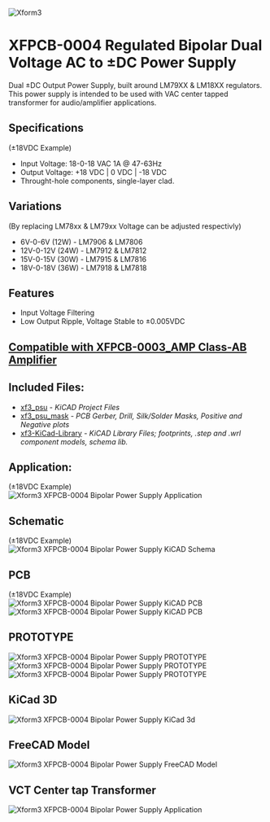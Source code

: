 ![Xform3](https://i.imgur.com/pRafEib.png)

# XFPCB-0004 Regulated Bipolar Dual Voltage AC to ±DC Power Supply  
Dual ±DC Output Power Supply, built around LM79XX & LM18XX regulators. This power supply is intended to be used with VAC center tapped transformer for audio/amplifier applications.

## Specifications 
(±18VDC Example)
- Input Voltage:  18-0-18 VAC 1A @ 47-63Hz
- Output Voltage: +18 VDC | 0 VDC | -18 VDC
- Throught-hole components, single-layer clad.

## Variations 
(By replacing LM78xx & LM79xx Voltage can be adjusted respectivly)
* 6V-0-6V (12W)   - LM7906 & LM7806
* 12V-0-12V (24W) - LM7912 & LM7812
* 15V-0-15V (30W) - LM7915 & LM7816
* 18V-0-18V (36W) - LM7918 & LM7818

## Features
- Input Voltage Filtering
- Low Output Ripple, Voltage Stable to ±0.005VDC

## [Compatible with XFPCB-0003_AMP Class-AB Amplifier](https://github.com/xform3/xfpcb-0003-amp)

## Included Files:
* [xf3_psu](https://github.com/xform3/XFPCB-0004-PSU/tree/master/xf3_psu)  - *KiCAD Project Files*
* [xf3_psu_mask](https://github.com/xform3/XFPCB-0004-PSU/tree/master/xf3_psu_mask) - *PCB Gerber, Drill, Silk/Solder Masks, Positive and Negative plots*
* [xf3-KiCad-Library](https://github.com/xform3/xf3-KiCad-Library)  - *KiCAD Library Files; footprints, .step and .wrl component models, schema lib.*

## Application:
(±18VDC Example)
![Xform3 XFPCB-0004 Bipolar Power Supply Application](../master/graphics/kicad_psu_application.png)

## Schematic
(±18VDC Example)
![Xform3 XFPCB-0004 Bipolar Power Supply KiCAD Schema](../master/graphics/kicad_psu_schema.png)

## PCB
(±18VDC Example)
![Xform3 XFPCB-0004 Bipolar Power Supply KiCAD PCB](../master/graphics/psu1.png)
![Xform3 XFPCB-0004 Bipolar Power Supply KiCAD PCB](../master/graphics/kicad_psu_pcb.png)

## PROTOTYPE
![Xform3 XFPCB-0004 Bipolar Power Supply PROTOTYPE ](../master/graphics/psu_wcomp_side.png)
![Xform3 XFPCB-0004 Bipolar Power Supply PROTOTYPE ](../master/graphics/psu_wcomp_side2.png)
![Xform3 XFPCB-0004 Bipolar Power Supply PROTOTYPE ](../master/graphics/psu_wcomp_top.png)

## KiCad 3D
![Xform3 XFPCB-0004 Bipolar Power Supply KiCad 3d](../master/graphics/kicad_psu_3d.png)

## FreeCAD Model
![Xform3 XFPCB-0004 Bipolar Power Supply FreeCAD Model](../master/graphics/kicad_psu_3d_freecad.png)

## VCT Center tap Transformer
![Xform3 XFPCB-0004 Bipolar Power Supply Application](../master/graphics/xf3_xfpcb-0004_psu_vct_transformer.jpg)
